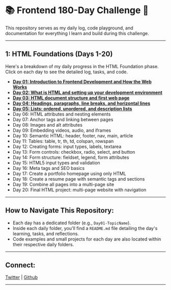 # 📚 Frontend 180-Day Challenge 🚀

This repository serves as my daily log, code playground, and documentation for everything I learn and build during this challenge.

---

## 1: HTML Foundations (Days 1-20)

Here's a breakdown of my daily progress in the HTML Foundation phase. Click on each day to see the detailed log, tasks, and code.

- **[Day 01: Introduction to Frontend Development and How the Web Works](Day01-Intro-to-Frontend/README.md)**
- **[Day 02: What is HTML and setting up your development environment](Day02-HTML-Setup/README.md)**
- **[Day 03: HTML document structure and first web page](Day03-HTML-Structure/README.md)**
- **[Day 04: Headings, paragraphs, line breaks, and horizontal lines](Day04-Text-Elements/README.md)**
- **[Day 05: Lists: ordered, unordered, and description lists](Day05-Lists/README.md)**
- Day 06: HTML attributes and nesting elements
- Day 07: Anchor tags and linking between pages
- Day 08: Images and alt attributes
- Day 09: Embedding videos, audio, and iframes
- Day 10: Semantic HTML: header, footer, nav, main, article
- Day 11: Tables: table, tr, th, td, colspan, rowspan
- Day 12: Creating forms: input types, labels, textarea
- Day 13: Form controls: checkbox, radio, select, and button
- Day 14: Form structure: fieldset, legend, form attributes
- Day 15: HTML5 input types and validation
- Day 16: Meta tags and SEO basics
- Day 17: Create a portfolio homepage using only HTML
- Day 18: Create a resume page with semantic tags and sections
- Day 19: Combine all pages into a multi-page site
- Day 20: Final HTML project: multi-page website with navigation

---

## How to Navigate This Repository:

- Each day has a dedicated folder (e.g., `Day01-TopicName`).
- Inside each daily folder, you'll find a `README.md` file detailing the day's learning, tasks, and reflections.
- Code examples and small projects for each day are also located within their respective daily folders.

---

## Connect:

[Twitter](https://x.com/hcodes1) | [Github](https://github.com/hcodes1)

---
